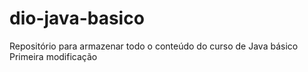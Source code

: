 # dio-java-basico
Repositório para armazenar todo o conteúdo do curso de Java básico
Primeira modificação